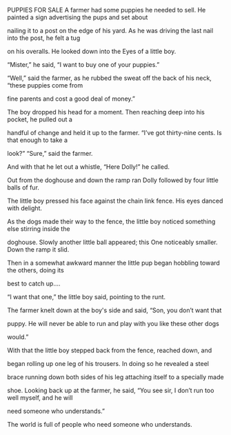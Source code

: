 


PUPPIES FOR SALE
A farmer had some puppies he needed to sell. He painted a sign
advertising the pups and set about

nailing it to a post on the edge of his yard. As he was driving the last
nail into the post, he felt a tug

on his overalls. He looked down into the Eyes of a little boy.

“Mister,” he said, “I want to buy one of your puppies.”

“Well,” said the farmer, as he rubbed the sweat off the back of his
neck, “these puppies come from

fine parents and cost a good deal of money.”

The boy dropped his head for a moment. Then reaching deep into his
pocket, he pulled out a

handful of change and held it up to the farmer. “I’ve got thirty-nine
cents. Is that enough to take a

look?” “Sure,” said the farmer.

And with that he let out a whistle, “Here Dolly!” he called.

Out from the doghouse and down the ramp ran Dolly followed by four
little balls of fur.

The little boy pressed his face against the chain link fence. His eyes
danced with delight.

As the dogs made their way to the fence, the little boy noticed
something else stirring inside the

doghouse. Slowly another little ball appeared; this One noticeably
smaller. Down the ramp it slid.

Then in a somewhat awkward manner the little pup began hobbling toward
the others, doing its

best to catch up....

“I want that one,” the little boy said, pointing to the runt.

The farmer knelt down at the boy's side and said, “Son, you don’t want
that

puppy. He will never be able to run and play with you like these other
dogs

would.”

With that the little boy stepped back from the fence, reached down, and

began rolling up one leg of his trousers. In doing so he revealed a
steel

brace running down both sides of his leg attaching itself to a specially
made

shoe. Looking back up at the farmer, he said, “You see sir, I don’t run
too well myself, and he will

need someone who understands.”

The world is full of people who need someone who understands.


